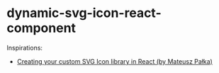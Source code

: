 # dynamic-svg-icon-react-component

Inspirations:
- [Creating your custom SVG Icon library in React (by Mateusz Pałka)](https://medium.com/@mateuszpalka/creating-your-custom-svg-icon-library-in-react-a5ff1c4c704a)
